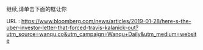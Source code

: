 继续,请单击下面的框让你 
   
  URL : https://www.bloomberg.com/news/articles/2019-01-28/here-s-the-uber-investor-letter-that-forced-travis-kalanick-out?utm_source=wanqu.co&utm_campaign=Wanqu+Daily&utm_medium=website